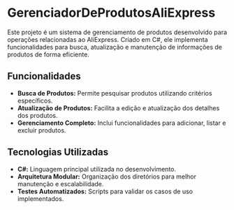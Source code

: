 # GerenciadorDeProdutosAliExpress

Este projeto é um sistema de gerenciamento de produtos desenvolvido para operações relacionadas ao AliExpress. Criado em C#, ele implementa funcionalidades para busca, atualização e manutenção de informações de produtos de forma eficiente.

## Funcionalidades

- **Busca de Produtos:** Permite pesquisar produtos utilizando critérios específicos.  
- **Atualização de Produtos:** Facilita a edição e atualização dos detalhes dos produtos.  
- **Gerenciamento Completo:** Inclui funcionalidades para adicionar, listar e excluir produtos.  

## Tecnologias Utilizadas

- **C#:** Linguagem principal utilizada no desenvolvimento.  
- **Arquitetura Modular:** Organização dos diretórios para melhor manutenção e escalabilidade.  
- **Testes Automatizados:** Scripts para validar os casos de uso implementados.  
